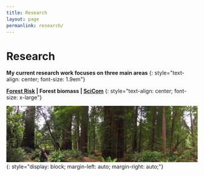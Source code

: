 ```yaml
---
title: Research
layout: page
permanlink: research/
---
```



# Research

**My current research work focuses on three main areas**
{: style="text-align: center; font-size: 1.9em"}

**[Forest Risk](/research/forest-risk/) \| Forest biomass \| [SciCom](/research/scicom)** 
{: style="text-align: center; font-size: x-large"}

![](/assets/images/Crater-Lake-RedWoods-228.jpg){: style="display: block;     margin-left: auto;     margin-right: auto;"}